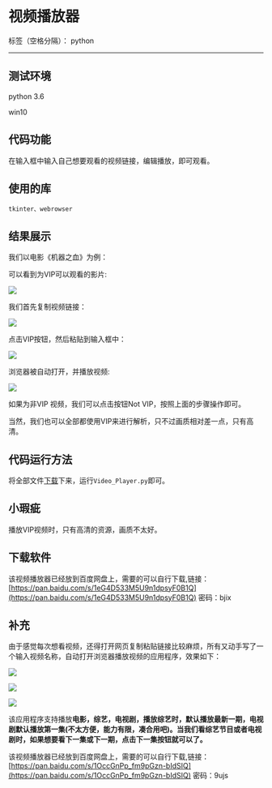 ﻿# 视频播放器

标签（空格分隔）： python

---
## 测试环境

python 3.6

win10

## 代码功能

在输入框中输入自己想要观看的视频链接，编辑播放，即可观看。


## 使用的库

`tkinter、webrowser`


## 结果展示

我们以电影《机器之血》为例：

可以看到为VIP可以观看的影片:

![](http://119.29.89.242/image/Video_Player_1.png)

我们首先复制视频链接：

![](http://119.29.89.242/image/Video_Player_2.png)

点击VIP按钮，然后粘贴到输入框中：

![](http://119.29.89.242/image/Video_Player_3.png)

浏览器被自动打开，并播放视频:

![](http://119.29.89.242/image/Video_Player_4.png)

如果为非VIP 视频，我们可以点击按钮Not VIP，按照上面的步骤操作即可。

当然，我们也可以全部都使用VIP来进行解析，只不过画质相对差一点，只有高清。

## 代码运行方法

将全部文件[下载](https://github.com/lhx1228/Video_Player)下来，运行`Video_Player.py`即可。

## 小瑕疵

播放VIP视频时，只有高清的资源，画质不太好。

## 下载软件

该视频播放器已经放到百度网盘上，需要的可以自行下载,链接：[https://pan.baidu.com/s/1eG4D533M5U9n1dpsyF0B1Q](https://pan.baidu.com/s/1eG4D533M5U9n1dpsyF0B1Q) 密码：bjix

## 补充

由于感觉每次想看视频，还得打开网页复制粘贴链接比较麻烦，所有又动手写了一个输入视频名称，自动打开浏览器播放视频的应用程序，效果如下：

![](http://119.29.89.242/image/Video_Player_5.png)

![](http://119.29.89.242/image/Video_Player_6.png)

![](http://119.29.89.242/image/Video_Player_7.png)

该应用程序支持播放**电影，综艺，电视剧，**播放综艺时，默认播放最新一期，电视剧默认播放第一集(不太方便，能力有限，凑合用吧)。当我们看综艺节目或者电视剧时，如果想要看下一集或下一期，点击**下一集按钮就可以了。**

该视频播放器已经放到百度网盘上，需要的可以自行下载,链接：[https://pan.baidu.com/s/1OccGnPp_fm9pGzn-bIdSIQ](https://pan.baidu.com/s/1OccGnPp_fm9pGzn-bIdSIQ) 密码：9ujs
